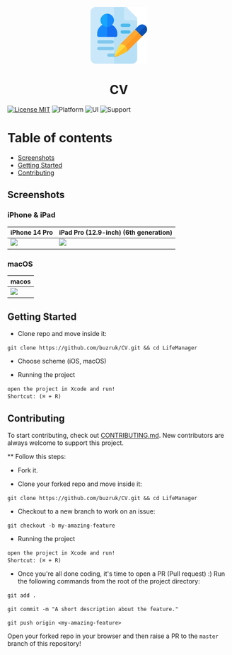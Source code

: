 <p align="center">
  <img src="https://github.com/buzruk/CV/blob/master/CV/Resources/Assets.xcassets/LaunchIcon.imageset/LaunchIcon.png" height="128">
  <h1 align="center">CV</h1>
</p>

[![License MIT](https://img.shields.io/badge/license-MIT-blue.svg)](LICENSE)
![Platform](https://img.shields.io/badge/platform-iOS%20|%20macOS%20-blue?style=flat)
![UI](https://img.shields.io/badge/UI-SwiftUI-blue?style=flat)
![Support](https://img.shields.io/badge/support-iOS_16.0%20|%20macOS_13.0%20-blue?style=flat)


# Table of contents
* [Screenshots](#screenshots)
* [Getting Started](#getting-started)
* [Contributing](#contributing)

## Screenshots

### iPhone & iPad

| iPhone 14 Pro | iPad Pro (12.9-inch) (6th generation) |
|--|--|
|<img src="https://github.com/buzruk/CV/blob/master/screenshots/iPhone%2014%20Pro.gif" width="200">|<img src="https://github.com/buzruk/CV/blob/master/screenshots/iPad%20Pro%20(12.9-inch)%20(6th%20generation).gif" width="400">|


### macOS

| macos |
|--|
|<img src="https://github.com/buzruk/CV/blob/master/screenshots/macos.gif" width="600">|

## Getting Started
* Clone repo and move inside it:

`git clone https://github.com/buzruk/CV.git && cd LifeManager`

* Choose scheme (iOS, macOS)

* Running the project

`open the project in Xcode and run!`
<br/>
`Shortcut: (⌘ + R)`


## Contributing
To start contributing, check out [CONTRIBUTING.md](https://github.com/buzruk/CV/blob/master/CONTRIBUTING.md). New contributors are always welcome to support this project.

** Follow this steps:

* Fork it.

* Clone your forked repo and move inside it:

`git clone https://github.com/buzruk/CV.git && cd LifeManager`

* Checkout to a new branch to work on an issue:

`git checkout -b my-amazing-feature`

* Running the project

`open the project in Xcode and run!`
<br/>
`Shortcut: (⌘ + R)`

* Once you're all done coding, it's time to open a PR (Pull request) :)
Run the following commands from the root of the project directory:

`git add .`

`git commit -m "A short description about the feature."`

`git push origin <my-amazing-feature>`

Open your forked repo in your browser and then raise a PR to the `master` branch of this repository!